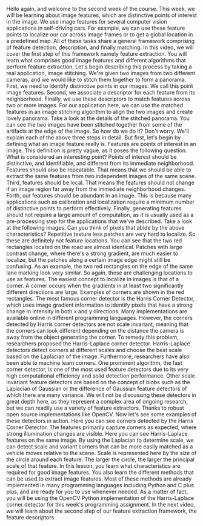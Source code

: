 Hello again, and welcome to the second week of the course. This week, we will be learning about image features, which are distinctive points of interest in the image. We use image features for several computer vision applications in self-driving cars. For example, we can use these feature points to localize our car across image frames or to get a global location in a predefined map. All of these tasks share a general framework comprising of feature detection, description, and finally matching. In this video, we will cover the first step of this framework namely feature extraction. You will learn what comprises good image features and different algorithms that perform feature extraction. Let's begin describing this process by taking a real application, image stitching. We're given two images from two different cameras, and we would like to stitch them together to form a panorama. First, we need to identify distinctive points in our images. We call this point image features. Second, we associate a descriptor for each feature from its neighborhood. Finally, we use these descriptors to match features across two or more images. For our application here, we can use the matched features in an image stitching algorithm to align the two images and create lovely panorama. Take a look at the details of the stitched panorama. You can see the two images have been stitched together from some of the artifacts at the edge of the image. So how do we do it? Don't worry. We'll explain each of the above three steps in detail. But first, let's begin by defining what an image feature really is. Features are points of interest in an image. This definition is pretty vague, as it poses the following question. What is considered an interesting point? Points of interest should be distinctive, and identifiable, and different from its immediate neighborhood. Features should also be repeatable. That means that we should be able to extract the same features from two independent images of the same scene. Third, features should be local. That means the features should not change if an image region far away from the immediate neighborhood changes. Forth, our features should be abundant in an image. This is because many applications such as calibration and localization require a minimum number of distinctive points to perform effectively. Finally, generating features should not require a large amount of computation, as it is usually used as a pre-processing step for the applications that we've described. Take a look at the following images. Can you think of pixels that abide by the above characteristics? Repetitive texture less patches are very hard to localize. So these are definitely not feature locations. You can see that the two red rectangles located on the road are almost identical. Patches with large contrast change, where there's a strong gradient, are much easier to localize, but the patches along a certain image edge might still be confusing. As an example, the two red rectangles on the edge of the same lane marking look very similar. So again, these are challenging locations to use as features. The easiest concept to localize in images is that of a corner. A corner occurs when the gradients in at least two significantly different directions are large. Examples of corners are shown in the red rectangles. The most famous corner detector is the Harris Corner Detector, which uses image gradient information to identify pixels that have a strong change in intensity in both x and y directions. Many implementations are available online in different programming languages. However, the corners detected by Harris corner detectors are not scale invariant, meaning that the corners can look different depending on the distance the camera is away from the object generating the corner. To remedy this problem, researchers proposed the Harris-Laplace corner detector. Harris-Laplace detectors detect corners at different scales and choose the best scale based on the Laplacian of the image. Furthermore, researchers have also been able to machine learn corners. One prominent algorithm, the fast corner detector, is one of the most used feature detectors due to its very high computational efficiency and solid detection performance. Other scale invariant feature detectors are based on the concept of blobs such as the Laplacian of Gaussian or the difference of Gaussian feature detectors of which there are many variance. We will not be discussing these detectors in great depth here, as they represent a complex area of ongoing research, but we can readily use a variety of feature extractors. Thanks to robust open source implementations like OpenCV. Now let's see some examples of these detectors in action. Here you can see corners detected by the Harris Corner Detector. The features primarily capture corners as expected, where strong illumination changes are visible. Here you can see Harris-Laplace features on the same image. By using the Laplacian to determine scale, we can detect scale and variant corners that can be more easily matched as a vehicle moves relative to the scene. Scale is represented here by the size of the circle around each feature. The larger the circle, the larger the principal scale of that feature. In this lesson, you learn what characteristics are required for good image features. You also learn the different methods that can be used to extract image features. Most of these methods are already implemented in many programming languages including Python and C plus plus, and are ready for you to use whenever needed. As a matter of fact, you will be using the OpenCV Python implementation of the Harris-Laplace corner detector for this week's programming assignment. In the next video, we will learn about the second step of our feature extraction framework, the feature descriptors.